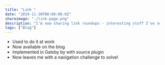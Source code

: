 ```yaml
---
title: "Link "
date: "2019-11-30T00:00:00.0Z"
shareimage: "./link-page.png"
description: "I'm now sharing link roundups - interesting stuff I've seen and you might find interesting."
tags: ["Blog"]
---
```


- Used to do it at work
- Now available on the blog
- Implemented in Gatsby by with source plugin
- Now leaves me with a navigation challenge to solve!